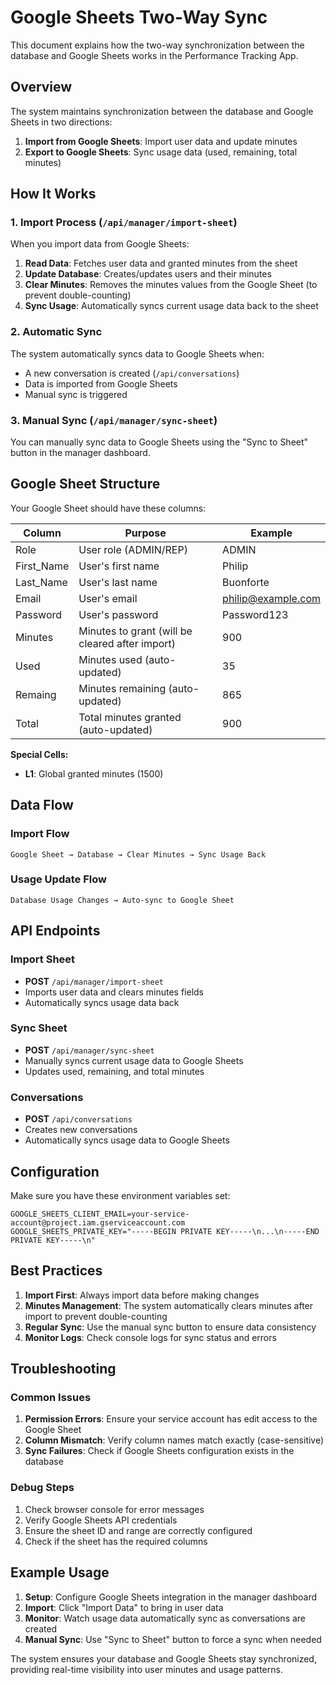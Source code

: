# Google Sheets Two-Way Sync

This document explains how the two-way synchronization between the database and Google Sheets works in the Performance Tracking App.

## Overview

The system maintains synchronization between the database and Google Sheets in two directions:

1. **Import from Google Sheets**: Import user data and update minutes
2. **Export to Google Sheets**: Sync usage data (used, remaining, total minutes)

## How It Works

### 1. Import Process (`/api/manager/import-sheet`)

When you import data from Google Sheets:

1. **Read Data**: Fetches user data and granted minutes from the sheet
2. **Update Database**: Creates/updates users and their minutes
3. **Clear Minutes**: Removes the minutes values from the Google Sheet (to prevent double-counting)
4. **Sync Usage**: Automatically syncs current usage data back to the sheet

### 2. Automatic Sync

The system automatically syncs data to Google Sheets when:

- A new conversation is created (`/api/conversations`)
- Data is imported from Google Sheets
- Manual sync is triggered

### 3. Manual Sync (`/api/manager/sync-sheet`)

You can manually sync data to Google Sheets using the "Sync to Sheet" button in the manager dashboard.

## Google Sheet Structure

Your Google Sheet should have these columns:

| Column | Purpose | Example |
|--------|---------|---------|
| Role | User role (ADMIN/REP) | ADMIN |
| First_Name | User's first name | Philip |
| Last_Name | User's last name | Buonforte |
| Email | User's email | philip@example.com |
| Password | User's password | Password123 |
| Minutes | Minutes to grant (will be cleared after import) | 900 |
| Used | Minutes used (auto-updated) | 35 |
| Remaing | Minutes remaining (auto-updated) | 865 |
| Total | Total minutes granted (auto-updated) | 900 |

**Special Cells:**
- **L1**: Global granted minutes (1500)

## Data Flow

### Import Flow
```
Google Sheet → Database → Clear Minutes → Sync Usage Back
```

### Usage Update Flow
```
Database Usage Changes → Auto-sync to Google Sheet
```

## API Endpoints

### Import Sheet
- **POST** `/api/manager/import-sheet`
- Imports user data and clears minutes fields
- Automatically syncs usage data back

### Sync Sheet
- **POST** `/api/manager/sync-sheet`
- Manually syncs current usage data to Google Sheets
- Updates used, remaining, and total minutes

### Conversations
- **POST** `/api/conversations`
- Creates new conversations
- Automatically syncs usage data to Google Sheets

## Configuration

Make sure you have these environment variables set:

```env
GOOGLE_SHEETS_CLIENT_EMAIL=your-service-account@project.iam.gserviceaccount.com
GOOGLE_SHEETS_PRIVATE_KEY="-----BEGIN PRIVATE KEY-----\n...\n-----END PRIVATE KEY-----\n"
```

## Best Practices

1. **Import First**: Always import data before making changes
2. **Minutes Management**: The system automatically clears minutes after import to prevent double-counting
3. **Regular Sync**: Use the manual sync button to ensure data consistency
4. **Monitor Logs**: Check console logs for sync status and errors

## Troubleshooting

### Common Issues

1. **Permission Errors**: Ensure your service account has edit access to the Google Sheet
2. **Column Mismatch**: Verify column names match exactly (case-sensitive)
3. **Sync Failures**: Check if Google Sheets configuration exists in the database

### Debug Steps

1. Check browser console for error messages
2. Verify Google Sheets API credentials
3. Ensure the sheet ID and range are correctly configured
4. Check if the sheet has the required columns

## Example Usage

1. **Setup**: Configure Google Sheets integration in the manager dashboard
2. **Import**: Click "Import Data" to bring in user data
3. **Monitor**: Watch usage data automatically sync as conversations are created
4. **Manual Sync**: Use "Sync to Sheet" button to force a sync when needed

The system ensures your database and Google Sheets stay synchronized, providing real-time visibility into user minutes and usage patterns. 